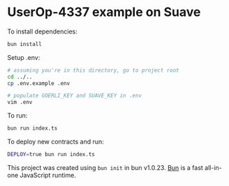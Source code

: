 # UserOp-4337 example on Suave

To install dependencies:

```bash
bun install
```

Setup .env:

```bash
# assuming you're in this directory, go to project root
cd ../..
cp .env.example .env

# populate GOERLI_KEY and SUAVE_KEY in .env
vim .env
```

To run:

```bash
bun run index.ts
```

To deploy new contracts and run:

```bash
DEPLOY=true bun run index.ts
```

This project was created using `bun init` in bun v1.0.23. [Bun](https://bun.sh) is a fast all-in-one JavaScript runtime.
